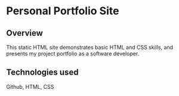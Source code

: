 # Personal Portfolio Site

## Overview

This static HTML site demonstrates basic HTML and CSS skills, and presents my
project portfolio as a software developer.

## Technologies used

Github, HTML, CSS
